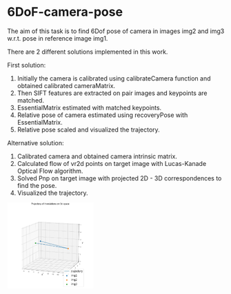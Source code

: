 # 6DoF-camera-pose
The aim of this task is to find 6Dof pose of camera in images img2 and img3 w.r.t. pose in reference image img1.

There are 2 different solutions implemented in this work. 

First solution:
1. Initially the camera is calibrated using calibrateCamera function and obtained calibrated cameraMatrix.
2. Then SIFT features are extracted on pair images and keypoints are matched.
3. EssentialMatrix estimated with matched keypoints.
4. Relative pose of camera estimated using recoveryPose with EssentialMatrix.
5. Relative pose scaled and visualized the trajectory.

Alternative solution:
1. Calibrated camera and obtained camera intrinsic matrix.
2. Calculated flow of vr2d points on target image with Lucas-Kanade Optical Flow algorithm.
3. Solved Pnp on target image with projected 2D - 3D correspondences to find the pose.
4. Visualized the trajectory.

<img src="3d_trajectory_try1.jpg" width="200" height="200" />
